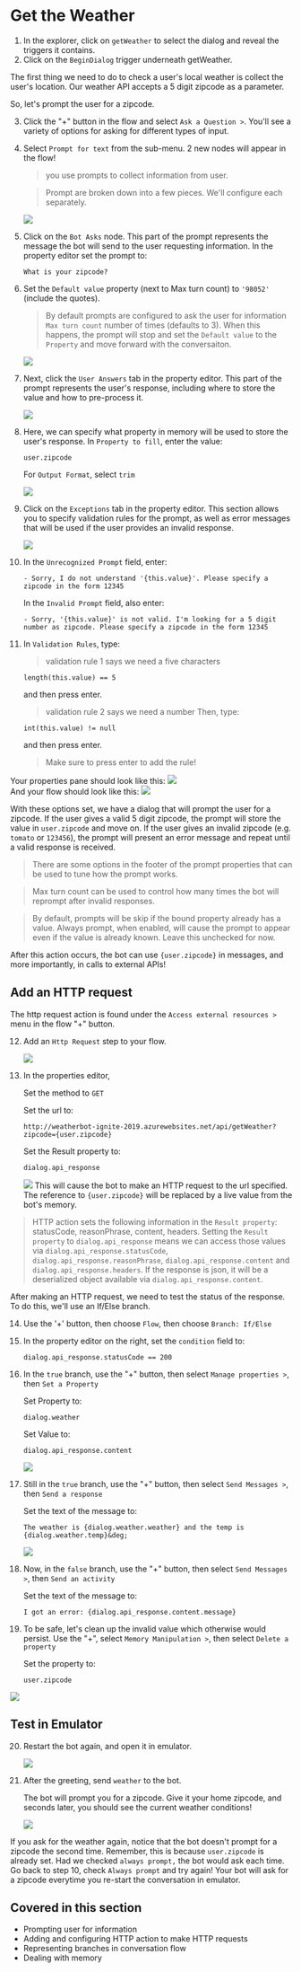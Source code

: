 # Get the Weather

1. In the explorer, click on `getWeather` to select the dialog and reveal the triggers it contains.
2. Click on the `BeginDialog` trigger underneath getWeather.

  The first thing we need to do to check a user's local weather is collect the user's location. Our weather API accepts a 5 digit zipcode as a parameter.

  So, let's prompt the user for a zipcode.

3. Click the "+" button in the flow and select `Ask a Question >`. You'll see a variety of options for asking for different types of input.
4. Select `Prompt for text` from the sub-menu. 2 new nodes will appear in the flow!

     > you use prompts to collect information from user.

     > Prompt are broken down into a few pieces. We'll configure each separately.

   ![](./assets/03/empty-prompt.png)

5. Click on the `Bot Asks` node. This part of the prompt represents the message the bot will send to the user requesting information. In the property editor set the prompt to:

       What is your zipcode?

6. Set the `Default value` property (next to Max turn count) to `'98052'` (include the quotes). 

   > By default prompts are configured to ask the user for information `Max turn count` number of times (defaults to 3). When this happens, the prompt will stop and set the `Default value` to the `Property` and move forward with the conversaiton. 

   ![](./assets/03/zipcode-prompt.png)

7. Next, click the `User Answers` tab in the property editor. This part of the prompt represents the user's response, including where to store the value and how to pre-process it.

   ![](./assets/03/prompt-tabs.png)

8. Here, we can specify what property in memory will be used to store the user's response. In `Property to fill`, enter the value:

       user.zipcode

     For `Output Format`, select `trim`

     ![](./assets/03/zipcode-answer.png)

9. Click on the `Exceptions` tab in the property editor. This section allows you to specify validation rules for the prompt, as well as error messages that will be used if the user provides an invalid response.

   ![](./assets/03/tab-exceptions.png)

10. In the `Unrecognized Prompt` field, enter:
  
        - Sorry, I do not understand '{this.value}'. Please specify a zipcode in the form 12345
      In the `Invalid Prompt` field, also enter:

        - Sorry, '{this.value}' is not valid. I'm looking for a 5 digit number as zipcode. Please specify a zipcode in the form 12345
11. In `Validation Rules`, type:
      > validation rule 1 says we need a five characters
    
        length(this.value) == 5

      and then press enter.

      > validation rule 2 says we need a number
        Then, type: 

        int(this.value) != null
  
      and then press enter.

      > Make sure to press enter to add the rule!

   Your properties pane should look like this:
    ![](./assets/03/zipcode-exceptions.png)  
   And your flow should look like this:
    ![](./assets/03/zipcode-flow.png)
  
   With these options set, we have a dialog that will prompt the user for a zipcode. If the user gives a valid 5 digit zipcode, the prompt will store the value in `user.zipcode` and move on. If the user gives an invalid zipcode (e.g. `tomato` or `123456`), the prompt will present an error message and repeat until a valid response is received.

   > There are some options in the footer of the prompt properties that can be used to tune how the prompt works.

   > Max turn count can be used to control how many times the bot will reprompt after invalid responses.

   > By default, prompts will be skip if the bound property already has a value. Always prompt, when enabled, will cause the prompt to appear even if the value is already known. Leave this unchecked for now.

   After this action occurs, the bot can use `{user.zipcode}` in messages, and more importantly, in calls to external APIs!

  ## Add an HTTP request

   The http request action is found under the `Access external resources >` menu in the flow "+" button.

12. Add an `Http Request` step to your flow.

    ![](./assets/03/http-step.png)
13. In the properties editor,

      Set the method to `GET`

      Set the url to:    

        http://weatherbot-ignite-2019.azurewebsites.net/api/getWeather?zipcode={user.zipcode}

      Set the Result property to:

        dialog.api_response

    ![](./assets/03/http-props.png)
    This will cause the bot to make an HTTP request to the url specified. The reference to `{user.zipcode}` will be replaced by a live value from the bot's memory.

   > HTTP action sets the following information in the `Result property`: statusCode, reasonPhrase, content, headers. Setting the `Result property` to `dialog.api_response` means we can access those values via `dialog.api_response.statusCode`, `dialog.api_response.reasonPhrase`, `dialog.api_response.content` and `dialog.api_response.headers`. If the response is json, it will be a deserialized object available via `dialog.api_response.content`.

   After making an HTTP request, we need to test the status of the response. To do this, we'll use an If/Else branch.

14. Use the '+' button, then choose `Flow`, then choose  `Branch: If/Else`

15. In the property editor on the right, set the `condition` field to:

        dialog.api_response.statusCode == 200

16. In the `true` branch, use the "+" button, then select `Manage properties >`, then `Set a Property`

      Set Property to:

        dialog.weather
  
      Set Value to:

        dialog.api_response.content

    ![](./assets/03/set-property-condition.png)
17. Still in the `true` branch, use the "+" button, then select `Send Messages >`, then `Send a response`

    Set the text of the message to:

        The weather is {dialog.weather.weather} and the temp is {dialog.weather.temp}&deg;
    
    ![](./assets/03/ifelse.png)
18. Now, in the `false` branch, use the "+" button, then select `Send Messages >`, then `Send an activity`

    Set the text of the message to:

        I got an error: {dialog.api_response.content.message}

19. To be safe, let's clean up the invalid value which otherwise would persist. Use the "+", select `Memory Manipulation >`, then select `Delete a property`

     Set the property to:

        user.zipcode    
   ![](./assets/03/ifelse2.png)
  ## Test in Emulator

20. Restart the bot again, and open it in emulator.

    ![](./assets/02/restart-bot.gif)

21. After the greeting, send `weather` to the bot.

    The bot will prompt you for a zipcode. Give it your home zipcode, and seconds later, you should see the current weather conditions!

    ![](./assets/03/basic-weather.gif)

If you ask for the weather again, notice that the bot doesn't prompt for a zipcode the second time. Remember, this is because `user.zipcode` is already set. Had we checked `always prompt,` the bot would ask each time. Go back to step 10, check `Always prompt` and try again! Your bot will ask for a zipcode everytime you re-start the conversation in emulator.

## Covered in this section
- Prompting user for information
- Adding and configuring HTTP action to make HTTP requests
- Representing branches in conversation flow
- Dealing with memory
